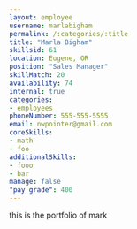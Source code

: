 ```yaml
--- 
layout: employee 
username: marlabigham
permalink: /:categories/:title 
title: "Marla Bigham" 
skillsid: 61 
location: Eugene, OR
position: "Sales Manager"
skillMatch: 20
availability: 74
internal: true
categories: 
- employees
phoneNumber: 555-555-5555 
email: nwpointer@gmail.com
coreSkills:
- math 
- foo
additionalSkills:
- fooo
- bar
manage: false
"pay grade": 400
---
```


this is the portfolio of mark